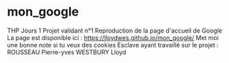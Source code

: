# mon_google
THP Jours 1
Projet validant n°1
Reproduction de la page d'accueil de Google
La page est disponible ici : https://lloydwes.github.io/mon_google/
Met moi une bonne note si tu veux des cookies
Esclave ayant travaillé sur le projet :
ROUSSEAU Pierre-yves
WESTBURY Lloyd
